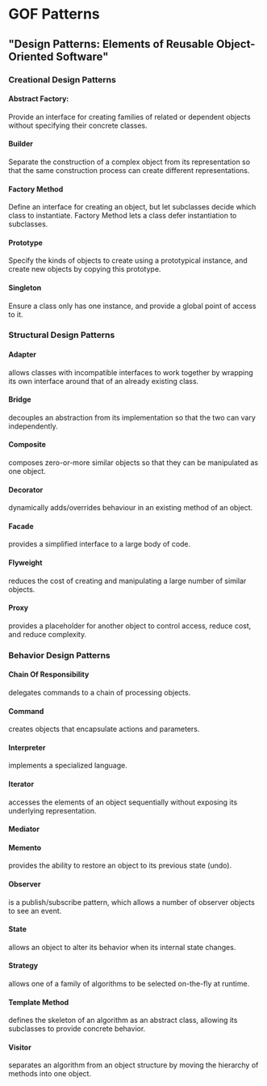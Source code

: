 # GOF Patterns
## "Design Patterns: Elements of Reusable Object-Oriented Software"

### Creational Design Patterns
#### Abstract Factory:
Provide an interface for creating families of related or dependent objects without specifying their concrete classes.
#### Builder
Separate the construction of a complex object from its representation so that the same construction process can create different representations.
#### Factory Method
Define an interface for creating an object, but let subclasses decide which class to instantiate. Factory Method lets a class defer instantiation to subclasses.
#### Prototype
Specify the kinds of objects to create using a prototypical instance, and create new objects by copying this prototype.
#### Singleton
Ensure a class only has one instance, and provide a global point of access to it.

### Structural Design Patterns
#### Adapter
allows classes with incompatible interfaces to work together by wrapping its own interface around that of an already existing class.
#### Bridge
decouples an abstraction from its implementation so that the two can vary independently.
#### Composite
composes zero-or-more similar objects so that they can be manipulated as one object.
#### Decorator
dynamically adds/overrides behaviour in an existing method of an object.
#### Facade
provides a simplified interface to a large body of code.
#### Flyweight
reduces the cost of creating and manipulating a large number of similar objects.
#### Proxy
provides a placeholder for another object to control access, reduce cost, and reduce complexity.

### Behavior Design Patterns
#### Chain Of Responsibility
delegates commands to a chain of processing objects.
#### Command
creates objects that encapsulate actions and parameters.
#### Interpreter
implements a specialized language.
#### Iterator
accesses the elements of an object sequentially without exposing its underlying representation.
#### Mediator
#### Memento
provides the ability to restore an object to its previous state (undo).
#### Observer
is a publish/subscribe pattern, which allows a number of observer objects to see an event.
#### State
allows an object to alter its behavior when its internal state changes.
#### Strategy
allows one of a family of algorithms to be selected on-the-fly at runtime.
#### Template Method
defines the skeleton of an algorithm as an abstract class, allowing its subclasses to provide concrete behavior.
#### Visitor
separates an algorithm from an object structure by moving the hierarchy of methods into one object.

